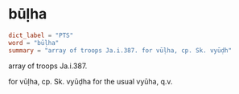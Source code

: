 # būḷha

``` toml
dict_label = "PTS"
word = "būḷha"
summary = "array of troops Ja.i.387. for vūḷha, cp. Sk. vyūḍh"
```

array of troops Ja.i.387.

for vūḷha, cp. Sk. vyūḍha for the usual vyūha, q.v.

